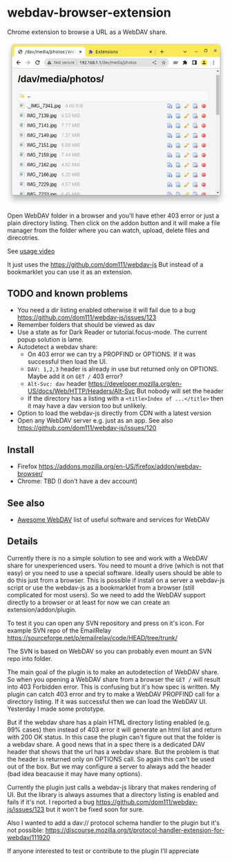 # webdav-browser-extension
Chrome extension to browse a URL as a WebDAV share.

![screenshot](screenshot.png)

Open WebDAV folder in a browser and you'll have ether 403 error or just a plain directory listing.
Then click on the addon button and it will make a file manager from the folder where you can watch, upload, delete files and direcotries.

See [usage video](usage.gif) 

It just uses the https://github.com/dom111/webdav-js
But instead of a bookmarklet you can use it as an extension.

## TODO and known problems
* You need a dir listing enabled otherwise it will fail due to a bug https://github.com/dom111/webdav-js/issues/123
* Remember folders that should be viewed as dav
* Use a state as for Dark Reader or tutorial.focus-mode. The current popup solution is lame.
* Autodetect a webdav share:
  * On 403 error we can try a PROPFIND or OPTIONS. If it was successful then load the UI.
  * `DAV: 1,2,3` header is already in use but returned only on OPTIONS. Maybe add it on `GET /` 403 error?
  * `Alt-Svc: dav` header https://developer.mozilla.org/en-US/docs/Web/HTTP/Headers/Alt-Svc But nobody will set the header
  * If the directory has a listing with a `<title>Index of ...</title>` then it may have a dav version too but unlikely.
* Option to load the webdav-js directly from CDN with a latest version
* Open any WebDAV server e.g. just as an app. See also https://github.com/dom111/webdav-js/issues/120

## Install
* Firefox https://addons.mozilla.org/en-US/firefox/addon/webdav-browser/
* Chrome: TBD (I don't have a dev account)

## See also
* [Awesome WebDAV](https://github.com/stokito/awesome-webdav) list of useful software and services for WebDAV

## Details
Currently there is no a simple solution to see and work with a WebDAV share for unexperienced users. You need to mount a drive (which is not that easy) or you need to use a special software.
Ideally users should be able to do this just from a browser.
This is possible if install on a server a webdav-js script or use the webdav-js as a bookmarklet from a browser (still complicated for most users).
So we need to add the WebDAV support directly to a browser or at least for now we can create an extension/addon/plugin.

To test it you can open any SVN repository and press on it's icon. For example SVN repo of the EmailRelay
https://sourceforge.net/p/emailrelay/code/HEAD/tree/trunk/

The SVN is based on WebDAV so you can probably even mount an SVN repo into folder.

The main goal of the plugin is to make an autodetection of WebDAV share. So when you opening a WebDAV share from a browser the `GET /` will result into 403 Forbidden error.
This is confusing but it's how spec is written.
My plugin can catch 403 error and try to make a WebDAV PROPFIND call for a directory listing. If it was successful then we can load the WebDAV UI. Yesterday I made some prototype.

But if the webdav share has a plain HTML directory listing enabled (e.g. 99% cases) then instead of 403 error it will generate an html list and return with 200 OK status. In this case the plugin can't figure out that the folder is a webdav share.
A good news that in a spec there is a dedicated DAV header that shows that the url has a webdav share. But the problem is that the header is returned only on OPTIONS call.
So again this can't be used out of the box. But we may configure a server to always add the header (bad idea beacause it may have many options).

Currently the plugin just calls a webdav-js library that makes rendering of UI. But the library is always assumes that a directory listing is enabled and fails if it's not. I reported a bug https://github.com/dom111/webdav-js/issues/123 but it won't be fixed soon for sure.

Also I wanted to add a dav:// protocol schema handler to the plugin but it's not possible: https://discourse.mozilla.org/t/protocol-handler-extension-for-webdav/111920

If anyone interested to test or contribute to the plugin I'll appreciate
